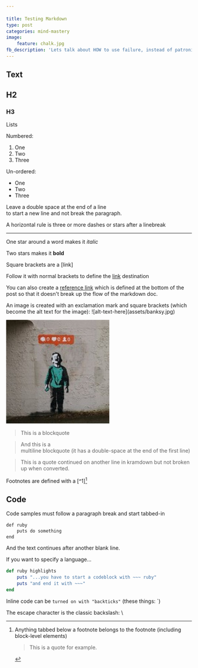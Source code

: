 ```yaml
---

title: Testing Markdown
type: post
categories: mind-mastery
image:
    feature: chalk.jpg
fb_description: 'Lets talk about HOW to use failure, instead of patronising people about how important it is.'
---
```


<!--
Headings
--- -->

## Text

## H2

### H3

Lists

Numbered:

1. One
2. Two
3. Three

Un-ordered:

* One
* Two
* Three

Leave a double space at the end of a line  
to start a new line and not break the paragraph.

A horizontal rule is three or more dashes or stars after a linebreak

* * *

One star around a word makes it *italic*

Two stars makes it **bold**

Square brackets are a [link]

Follow it with normal brackets to define the [link](http://www.zenbeard.com) destination

You can also create a [reference link] which is defined at the bottom of the post so that it doesn't break up the flow of the markdown doc.

An image is created with an exclamation mark and square brackets (which become the alt text for the image):
\!\[alt-text-here\](assets/banksy.jpg)

![alt-text-here](/assets/banksy.jpg)

> This is a blockquote

> And this is a  
> multiline blockquote (it has a double-space at the end of the first line)

> This is a quote
continued on another line in kramdown but not broken up when converted.

Footnotes are defined with a \[^1\][^1]

## Code

Code samples must follow a paragraph break and start tabbed-in

    def ruby
        puts do something
    end

And the text continues after another blank line.

If you want to specify a language...

~~~ ruby
def ruby highlights
    puts "...you have to start a codeblock with ~~~ ruby"
    puts "and end it with ~~~"
end
~~~

Inline code can be `turned on with "backticks"` (these things: \`)

The escape character is the classic backslash: \\  

[reference link]: http://zenbeard.com

[^1]:
    Anything tabbed below a footnote belongs to the footnote (including block-level elements)

    > This is a quote for example.
